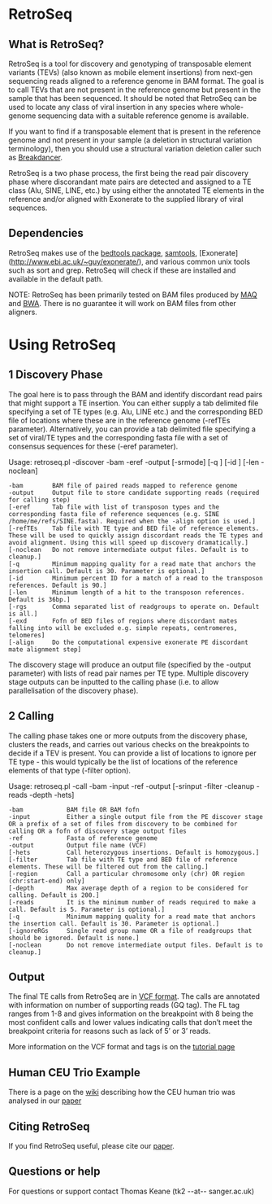 RetroSeq
====================
What is RetroSeq?
-------
RetroSeq is a tool for discovery and genotyping of transposable element variants (TEVs) (also known as mobile element insertions) from next-gen sequencing reads aligned to a reference genome in BAM format. The goal is to call TEVs that are not present in the reference genome but present in the sample that has been sequenced. It should be noted that RetroSeq can be used to locate any class of viral insertion in any species where whole-genome sequencing data with a suitable reference genome is available.

If you want to find if a transposable element that is present in the reference genome and not present in your sample (a deletion in structural variation terminology), then you should use a structural variation deletion caller such as [Breakdancer](http://gmt.genome.wustl.edu/breakdancer/current/).

RetroSeq is a two phase process, the first being the read pair discovery phase where discorandant mate pairs are detected and assigned to a TE class (Alu, SINE, LINE, etc.) by using either the annotated TE elements in the reference and/or aligned with Exonerate to the supplied library of viral sequences.

Dependencies
-------------
RetroSeq makes use of the [bedtools package](http://code.google.com/p/bedtools/), [samtools](https://github.com/samtools/samtools), [Exonerate] (http://www.ebi.ac.uk/~guy/exonerate/), and various common unix tools such as sort and grep. RetroSeq will check if these are installed and available in the default path.

NOTE: RetroSeq has been primarily tested on BAM files produced by [MAQ](http://maq.sourceforge.net/) and [BWA](http://bio-bwa.sourceforge.net/). There is no guarantee it will work on BAM files from other aligners.

Using RetroSeq
================
1 Discovery Phase
------------------
The goal here is to pass through the BAM and identify discordant read pairs that might support a TE insertion. You can either supply a tab delimited file specifying a set of TE types (e.g. Alu, LINE etc.) and the corresponding BED file of locations where these are in the reference genome (-refTEs parameter). Alternatively, you can provide a tab delimited file specifying a set of viral/TE types and the corresponding fasta file with a set of consensus sequences for these (-eref parameter).

Usage: retroseq.pl -discover -bam <string> -eref <string> -output <string> [-srmode] [-q <int>] [-id <int>] [-len <int> -noclean]
    
    -bam        BAM file of paired reads mapped to reference genome
    -output     Output file to store candidate supporting reads (required for calling step)
    [-eref      Tab file with list of transposon types and the corresponding fasta file of reference sequences (e.g. SINE   /home/me/refs/SINE.fasta). Required when the -align option is used.]
    [-refTEs    Tab file with TE type and BED file of reference elements. These will be used to quickly assign discordant reads the TE types and avoid alignment. Using this will speed up discovery dramatically.]
    [-noclean   Do not remove intermediate output files. Default is to cleanup.]
    [-q         Minimum mapping quality for a read mate that anchors the insertion call. Default is 30. Parameter is optional.]
    [-id        Minimum percent ID for a match of a read to the transposon references. Default is 90.]
    [-len       Minimum length of a hit to the transposon references. Default is 36bp.]
    [-rgs       Comma separated list of readgroups to operate on. Default is all.]
    [-exd       Fofn of BED files of regions where discordant mates falling into will be excluded e.g. simple repeats, centromeres, telomeres]
    [-align     Do the computational expensive exonerate PE discordant mate alignment step]

The discovery stage will produce an output file (specified by the -output parameter) with lists of read pair names per TE type. Multiple discovery stage outputs can be inputted to the calling phase (i.e. to allow parallelisation of the discovery phase).

2 Calling
----------
The calling phase takes one or more outputs from the discovery phase, clusters the reads, and carries out various checks on the breakpoints to decide if a TEV is present. You can provide a list of locations to ignore per TE type - this would typically be the list of locations of the reference elements of that type (-filter option).

Usage: retroseq.pl -call -bam <string> -input <string> -ref <string> -output <string> [-srinput <SR candidates file> -filter <BED file> -cleanup -reads <int> -depth <int> -hets]
    
    -bam            BAM file OR BAM fofn
    -input          Either a single output file from the PE discover stage OR a prefix of a set of files from discovery to be combined for calling OR a fofn of discovery stage output files
    -ref            Fasta of reference genome
    -output         Output file name (VCF)
    [-hets          Call heterozygous insertions. Default is homozygous.]
    [-filter        Tab file with TE type and BED file of reference elements. These will be filtered out from the calling.]
    [-region        Call a particular chromosome only (chr) OR region (chr:start-end) only]
    [-depth         Max average depth of a region to be considered for calling. Default is 200.]
    [-reads         It is the minimum number of reads required to make a call. Default is 5. Parameter is optional.]
    [-q             Minimum mapping quality for a read mate that anchors the insertion call. Default is 30. Parameter is optional.]
    [-ignoreRGs     Single read group name OR a file of readgroups that should be ignored. Default is none.]
    [-noclean       Do not remove intermediate output files. Default is to cleanup.]

Output
-------
The final TE calls from RetroSeq are in [VCF format](http://vcftools.sourceforge.net/). The calls are annotated with information on number of supporting reads (GQ tag). The FL tag ranges from 1-8 and gives information on the breakpoint with 8 being the most confident calls and lower values indicating calls that don’t meet the breakpoint criteria for reasons such as lack of 5’ or 3’ reads.

More information on the VCF format and tags is on the [tutorial page](https://github.com/tk2/RetroSeq/wiki/RetroSeq-Tutorial)

Human CEU Trio Example
-----------------------
There is a page on the [wiki](https://github.com/tk2/RetroSeq/wiki/1000-Genome-CEU-Trio-Analysis) describing how the CEU human trio was analysed in our [paper](http://bioinformatics.oxfordjournals.org/cgi/content/abstract/bts697?ijkey=TV8gQVdMmWsWM7n&keytype=ref)

Citing RetroSeq
---------------
If you find RetroSeq useful, please cite our [paper](http://bioinformatics.oxfordjournals.org/cgi/content/abstract/bts697?ijkey=TV8gQVdMmWsWM7n&keytype=ref).

Questions or help
-----------------
For questions or support contact Thomas Keane (tk2 --at-- sanger.ac.uk)